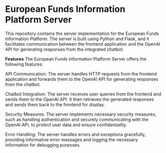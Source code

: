 # European Funds Information Platform Server
This repository contains the server implementation for the European Funds Information Platform. The server is built using Python and Flask, and it facilitates communication between the frontend application and the OpenAI API for generating responses from the integrated chatbot.

**Features**
The European Funds Information Platform Server offers the following features:

API Communication: The server handles HTTP requests from the frontend application and forwards them to the OpenAI API for generating responses from the chatbot.

Chatbot Integration: The server receives user queries from the frontend and sends them to the OpenAI API. It then retrieves the generated responses and sends them back to the frontend for display.

Security Measures: The server implements necessary security measures, such as handling authentication and securely communicating with the OpenAI API, to protect user data and ensure confidentiality.

Error Handling: The server handles errors and exceptions gracefully, providing informative error messages and logging the necessary information for debugging purposes.
